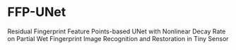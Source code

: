 # FFP-UNet
Residual Fingerprint Feature Points-based UNet with Nonlinear Decay Rate on Partial Wet Fingerprint Image Recognition and Restoration in Tiny Sensor
